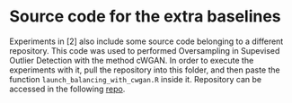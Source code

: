 # Source code for the extra baselines

Experiments in [2] also include some source code belonging to a different repository. This code was used to performed Oversampling in Supevised Outlier Detection with the method cWGAN. In order to execute the experiments with it, pull the repository into this folder, and then paste the function `launch_balancing_with_cwgan.R` inside it. Repository can be accessed in the following [repo](https://github.com/johaupt/GANbalanced/).